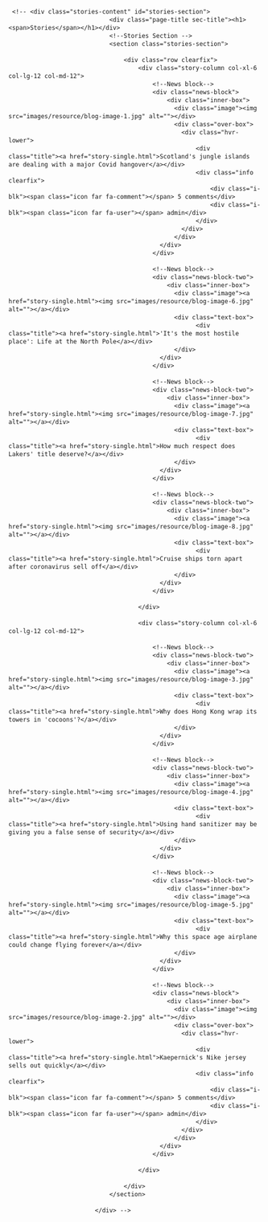      <!-- <div class="stories-content" id="stories-section">
                                <div class="page-title sec-title"><h1><span>Stories</span></h1></div>
                                <!--Stories Section -->
                                <section class="stories-section">

                                    <div class="row clearfix">
                                        <div class="story-column col-xl-6 col-lg-12 col-md-12">
                                            <!--News block-->
                                            <div class="news-block">
                                                <div class="inner-box">
                                                  <div class="image"><img src="images/resource/blog-image-1.jpg" alt=""></div>
                                                  <div class="over-box">
                                                    <div class="hvr-lower">
                                                        <div class="title"><a href="story-single.html">Scotland's jungle islands are dealing with a major Covid hangover</a></div>
                                                        <div class="info clearfix">
                                                            <div class="i-blk"><span class="icon far fa-comment"></span> 5 comments</div>
                                                            <div class="i-blk"><span class="icon far fa-user"></span> admin</div>
                                                        </div>
                                                    </div>
                                                  </div>
                                              </div>
                                            </div>

                                            <!--News block-->
                                            <div class="news-block-two">
                                                <div class="inner-box">
                                                  <div class="image"><a href="story-single.html"><img src="images/resource/blog-image-6.jpg" alt=""></a></div>
                                                  <div class="text-box">
                                                        <div class="title"><a href="story-single.html">'It's the most hostile place': Life at the North Pole</a></div>
                                                  </div>
                                              </div>
                                            </div>

                                            <!--News block-->
                                            <div class="news-block-two">
                                                <div class="inner-box">
                                                  <div class="image"><a href="story-single.html"><img src="images/resource/blog-image-7.jpg" alt=""></a></div>
                                                  <div class="text-box">
                                                        <div class="title"><a href="story-single.html">How much respect does Lakers' title deserve?</a></div>
                                                  </div>
                                              </div>
                                            </div>

                                            <!--News block-->
                                            <div class="news-block-two">
                                                <div class="inner-box">
                                                  <div class="image"><a href="story-single.html"><img src="images/resource/blog-image-8.jpg" alt=""></a></div>
                                                  <div class="text-box">
                                                        <div class="title"><a href="story-single.html">Cruise ships torn apart after coronavirus sell off</a></div>
                                                  </div>
                                              </div>
                                            </div>

                                        </div>

                                        <div class="story-column col-xl-6 col-lg-12 col-md-12">
                                            
                                            <!--News block-->
                                            <div class="news-block-two">
                                                <div class="inner-box">
                                                  <div class="image"><a href="story-single.html"><img src="images/resource/blog-image-3.jpg" alt=""></a></div>
                                                  <div class="text-box">
                                                        <div class="title"><a href="story-single.html">Why does Hong Kong wrap its towers in 'cocoons'?</a></div>
                                                  </div>
                                              </div>
                                            </div>

                                            <!--News block-->
                                            <div class="news-block-two">
                                                <div class="inner-box">
                                                  <div class="image"><a href="story-single.html"><img src="images/resource/blog-image-4.jpg" alt=""></a></div>
                                                  <div class="text-box">
                                                        <div class="title"><a href="story-single.html">Using hand sanitizer may be giving you a false sense of security</a></div>
                                                  </div>
                                              </div>
                                            </div>

                                            <!--News block-->
                                            <div class="news-block-two">
                                                <div class="inner-box">
                                                  <div class="image"><a href="story-single.html"><img src="images/resource/blog-image-5.jpg" alt=""></a></div>
                                                  <div class="text-box">
                                                        <div class="title"><a href="story-single.html">Why this space age airplane could change flying forever</a></div>
                                                  </div>
                                              </div>
                                            </div>

                                            <!--News block-->
                                            <div class="news-block">
                                                <div class="inner-box">
                                                  <div class="image"><img src="images/resource/blog-image-2.jpg" alt=""></div>
                                                  <div class="over-box">
                                                    <div class="hvr-lower">
                                                        <div class="title"><a href="story-single.html">Kaepernick's Nike jersey sells out quickly</a></div>
                                                        <div class="info clearfix">
                                                            <div class="i-blk"><span class="icon far fa-comment"></span> 5 comments</div>
                                                            <div class="i-blk"><span class="icon far fa-user"></span> admin</div>
                                                        </div>
                                                    </div>
                                                  </div>
                                              </div>
                                            </div>

                                        </div>

                                    </div>
                                </section>

                            </div> -->
